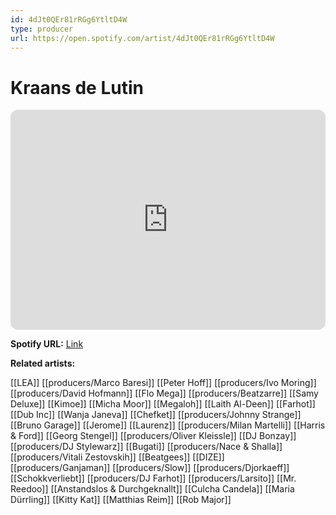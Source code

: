 ```yaml
---
id: 4dJt0QEr81rRGg6YtltD4W
type: producer
url: https://open.spotify.com/artist/4dJt0QEr81rRGg6YtltD4W
---
```

# Kraans de Lutin

<iframe style="border-radius:12px" src="https://open.spotify.com/embed/artist/4dJt0QEr81rRGg6YtltD4W" width="100%" height="352" frameBorder="0" allowfullscreen="" allow="autoplay; clipboard-write; encrypted-media; fullscreen; picture-in-picture" loading="lazy"></iframe>

**Spotify URL:** [Link](https://open.spotify.com/artist/4dJt0QEr81rRGg6YtltD4W)

**Related artists:**

[[LEA]]
[[producers/Marco Baresi]]
[[Peter Hoff]]
[[producers/Ivo Moring]]
[[producers/David Hofmann]]
[[Flo Mega]]
[[producers/Beatzarre]]
[[Samy Deluxe]]
[[Kimoe]]
[[Micha Moor]]
[[Megaloh]]
[[Laith Al-Deen]]
[[Farhot]]
[[Dub Inc]]
[[Wanja Janeva]]
[[Chefket]]
[[producers/Johnny Strange]]
[[Bruno Garage]]
[[Jerome]]
[[Laurenz]]
[[producers/Milan Martelli]]
[[Harris & Ford]]
[[Georg Stengel]]
[[producers/Oliver Kleissle]]
[[DJ Bonzay]]
[[producers/DJ Stylewarz]]
[[Bugati]]
[[producers/Nace & Shalla]]
[[producers/Vitali Zestovskih]]
[[Beatgees]]
[[DIZE]]
[[producers/Ganjaman]]
[[producers/Slow]]
[[producers/Djorkaeff]]
[[Schokkverliebt]]
[[producers/DJ Farhot]]
[[producers/Larsito]]
[[Mr. Reedoo]]
[[Anstandslos & Durchgeknallt]]
[[Culcha Candela]]
[[Maria Dürrling]]
[[Kitty Kat]]
[[Matthias Reim]]
[[Rob Major]]
